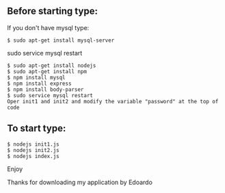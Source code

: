 ## Before starting type:

If you don't have mysql type:
```
$ sudo apt-get install mysql-server
```

sudo service mysql restart

```
$ sudo apt-get install nodejs
$ sudo apt-get install npm
$ npm install mysql
$ npm install express
$ npm install body-parser
$ sudo service mysql restart
Oper init1 and init2 and modify the variable "password" at the top of code
```

## To start type:
```
$ nodejs init1.js
$ nodejs init2.js
$ nodejs index.js
```
Enjoy

Thanks for downloading my application by Edoardo

